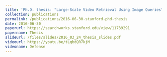 ```yaml
---
title: 'Ph.D. thesis: "Large-Scale Video Retrieval Using Image Queries"'
collection: publications
permalink: /publications/2016-06-30-stanford-phd-thesis
date: 2016-06-30
paperurl: https://searchworks.stanford.edu/view/11739291
papername: Thesis
slideurl: /files/slides/2016_03_24_thesis_slides.pdf
videourl: https://youtu.be/tLqbdQR7kjM
videoname: Defense
---
```

